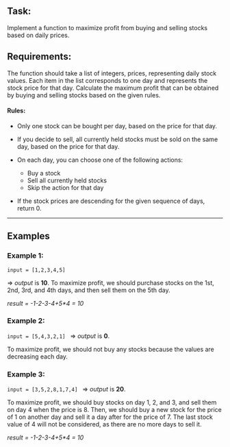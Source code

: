 ## Task: 
Implement a function to maximize profit from buying and selling stocks based on daily prices.

## Requirements:

The function should take a list of integers, prices, representing daily stock values.
Each item in the list corresponds to one day and represents the stock price for that day.
Calculate the maximum profit that can be obtained by buying and selling stocks based on the given rules.

#### **Rules**:
* Only one stock can be bought per day, based on the price for that day.
* If you decide to sell, all currently held stocks must be sold on the same day, based on the price for that day.
* On each day, you can choose one of the following actions:

  * Buy a stock
  * Sell all currently held stocks
  * Skip the action for that day
* If the stock prices are descending for the given sequence of days, return 0.

---
## Examples
### Example 1:
`input = [1,2,3,4,5]`

=> _output_ is **10**. 
To maximize profit, we should purchase stocks on the 1st, 2nd, 3rd, and 4th days, and then sell them on the 5th day.

_result = -1-2-3-4+5*4 = 10_

### Example 2:
`input = [5,4,3,2,1]
`
=> _output_ is **0**. 

To maximize profit, we should not buy any stocks because the values are decreasing each day.

### Example 3:
`input = [3,5,2,8,1,7,4]
` => _output_ is **20**. 

To maximize profit, we should buy stocks on day 1, 2, and 3, and sell them on day 4 when the price is 8. Then, we should buy a new stock for the price of 1 on another day and sell it a day after for the price of 7. The last stock value of 4 will not be considered, as there are no more days to sell it.

_result = -1-2-3-4+5*4 = 10_

